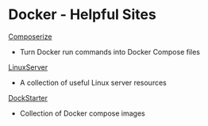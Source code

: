 # Docker - Helpful Sites


[Composerize](https://www.composerize.com/)
- Turn Docker run commands into Docker Compose files

[LinuxServer](https://www.linuxserver.io/)
- A collection of useful Linux server resources

[DockStarter](https://www.dockstarter.com/)
- Collection of Docker compose images

